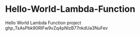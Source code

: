 # Hello-World-Lambda-Function
Hello World Lambda Function project
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
